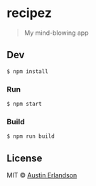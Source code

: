 # recipez

> My mind-blowing app


## Dev

```
$ npm install
```

### Run

```
$ npm start
```

### Build

```
$ npm run build
```


## License

MIT © [Austin Erlandson](http://recipez.github.io)

